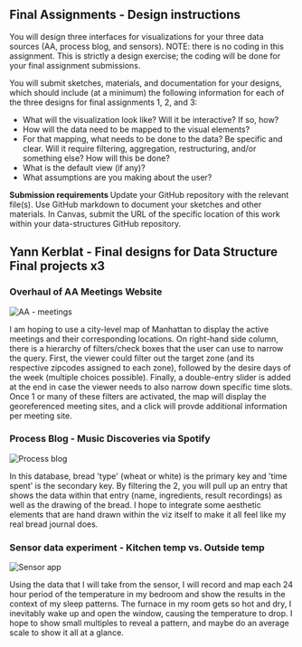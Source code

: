 <h2> Final Assignments - Design instructions </h2>
You will design three interfaces for visualizations for your three data sources (AA, process blog, and sensors). NOTE: there is no coding in this assignment. This is strictly a design exercise; the coding will be done for your final assignment submissions.

You will submit sketches, materials, and documentation for your designs, which should include (at a minimum) the following information for each of the three designs for final assignments 1, 2, and 3:

- What will the visualization look like? Will it be interactive? If so, how?
- How will the data need to be mapped to the visual elements?
- For that mapping, what needs to be done to the data? Be specific and clear. Will it require filtering, aggregation, restructuring, and/or something else? How will this be done?
- What is the default view (if any)?
- What assumptions are you making about the user?

<b> Submission requirements </b>
Update your GitHub repository with the relevant file(s). Use GitHub markdown to document your sketches and other materials. In Canvas, submit the URL of the specific location of this work within your data-structures GitHub repository.

<h2> Yann Kerblat - Final designs for Data Structure Final projects x3 </h2>

<h3> Overhaul of AA Meetings Website </h3>

![AA - meetings](https://user-images.githubusercontent.com/82052220/141722177-7ccd0519-4570-441c-93b5-113830f0010c.png)

I am hoping to use a city-level map of Manhattan to display the active meetings and their corresponding locations. On right-hand side column, there is a hierarchy of filters/check boxes that the user can use to narrow the query. First, the viewer could filter out the target zone (and its respective zipcodes assigned to each zone), followed by the desire days of the week (multiple choices possible). Finally, a double-entry slider is added at the end in case the viewer needs to also narrow down specific time slots. Once 1 or many of these filters are activated, the map will display the georeferenced meeting sites, and a click will provde additional information per meeting site.


<h3> Process Blog - Music Discoveries via Spotify</h3>

![Process blog](https://user-images.githubusercontent.com/82052220/141722195-21b59b8b-9f01-45b0-a801-8b3058f286e3.png)

In this database, bread 'type' (wheat or white) is the primary key and 'time spent' is the secondary key. By filtering the 2, you will pull up an entry that shows the data within that entry (name, ingredients, result recordings) as well as the drawing of the bread. I hope to integrate some aesthetic elements that are hand drawn within the viz itself to make it all feel like my real bread journal does.


<h3> Sensor data experiment - Kitchen temp vs. Outside temp </h3>

![Sensor app](https://user-images.githubusercontent.com/82052220/141722187-75fd3d25-eb77-4097-89ef-cff69c18b076.png)

Using the data that I will take from the sensor, I will record and map each 24 hour period of the temperature in my bedroom and show the results in the context of my sleep patterns. The furnace in my room gets so hot and dry, I inevitably wake up and open the window, causing the temperature to drop. I hope to show small multiples to reveal a pattern, and maybe do an average scale to show it all at a glance.
